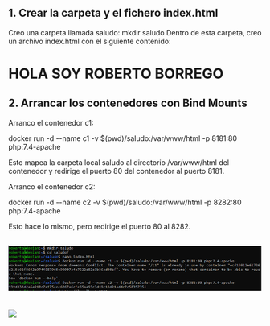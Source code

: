## 1. Crear la carpeta y el fichero index.html
Creo una carpeta llamada saludo:
mkdir saludo
Dentro de esta carpeta, creo un archivo index.html con el siguiente contenido:
<h1>HOLA SOY ROBERTO BORREGO</h1>

## 2. Arrancar los contenedores con Bind Mounts
Arranco el contenedor c1:

docker run -d --name c1 -v $(pwd)/saludo:/var/www/html -p 8181:80 php:7.4-apache

Esto mapea la carpeta local saludo al directorio /var/www/html del contenedor y redirige el puerto 80 del contenedor al puerto 8181.

Arranco el contenedor c2:

docker run -d --name c2 -v $(pwd)/saludo:/var/www/html -p 8282:80 php:7.4-apache

Esto hace lo mismo, pero redirige el puerto 80 al 8282.

## ![](https://github.com/rbordel2102/Despliegue/blob/master/EjerciciosDocker/08/Captura1.PNG)

## ![](https://github.com/rbordel2102/Despliegue/blob/master/EjerciciosDocker/08/Captur2.PNG)